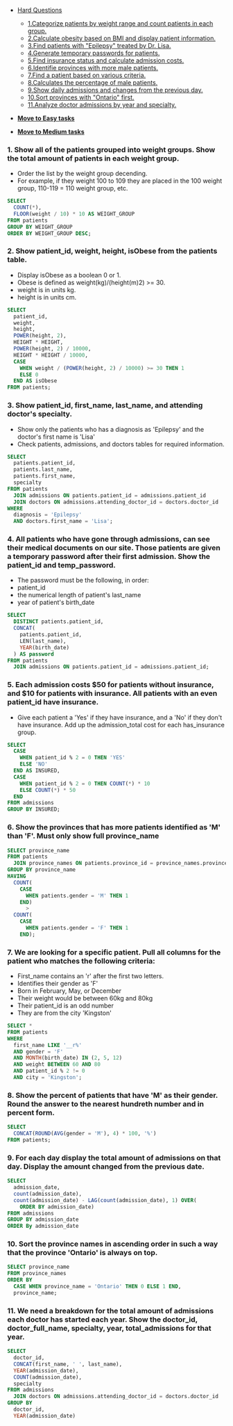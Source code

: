 * [Hard Questions](#hard-questions)
    * [1.Categorize patients by weight range and count patients in each group.](#hard-question-1)
    * [2.Calculate obesity based on BMI and display patient information.](#hard-question-2)
    * [3.Find patients with "Epilepsy" treated by Dr. Lisa.](#hard-question-3)
    * [4.Generate temporary passwords for patients.](#hard-question-4)
    * [5.Find insurance status and calculate admission costs.](#hard-question-5)
    * [6.Identifie provinces with more male patients.](#hard-question-6)
    * [7.Find a patient based on various criteria.](#hard-question-7)
    * [8.Calculates the percentage of male patients.](#hard-question-8)
    * [9.Show daily admissions and changes from the previous day.](#hard-question-9)
    * [10.Sort provinces with "Ontario" first.](#hard-question-10)
    * [11.Analyze doctor admissions by year and specialty.](#hard-question-11)


* <a href="https://github.com/dudekluk/Portfolio/blob/main/SQL%20Practice%20Easy.md" target="_blank"><b>Move to Easy tasks</b></a>
* <a href="https://github.com/dudekluk/Portfolio/blob/main/SQL%20Practice%20Medium.md" target="_blank"><b>Move to Medium tasks</b></a>

### <a name="hard-question-1">1. Show all of the patients grouped into weight groups. Show the total amount of patients in each weight group.
* Order the list by the weight group decending.
* For example, if they weight 100 to 109 they are placed in the 100 weight group, 110-119 = 110 weight group, etc.</a>
```sql
SELECT
  COUNT(*),
  FLOOR(weight / 10) * 10 AS WEIGHT_GROUP
FROM patients
GROUP BY WEIGHT_GROUP
ORDER BY WEIGHT_GROUP DESC;
```
### <a name="hard-question-2">2. Show patient_id, weight, height, isObese from the patients table.

* Display isObese as a boolean 0 or 1.
* Obese is defined as weight(kg)/(height(m)2) >= 30.
* weight is in units kg.
* height is in units cm.</a>
```sql
SELECT
  patient_id,
  weight,
  height,
  POWER(height, 2),
  HEIGHT * HEIGHT,
  POWER(height, 2) / 10000,
  HEIGHT * HEIGHT / 10000,
  CASE
    WHEN weight / (POWER(height, 2) / 10000) >= 30 THEN 1
    ELSE 0
  END AS isObese
FROM patients;
```
### <a name="hard-question-3">3. Show patient_id, first_name, last_name, and attending doctor's specialty.
* Show only the patients who has a diagnosis as 'Epilepsy' and the doctor's first name is 'Lisa'
* Check patients, admissions, and doctors tables for required information.</a>
```sql
SELECT
  patients.patient_id,
  patients.last_name,
  patients.first_name,
  specialty
FROM patients
  JOIN admissions ON patients.patient_id = admissions.patient_id
  JOIN doctors ON admissions.attending_doctor_id = doctors.doctor_id   
WHERE
  diagnosis = 'Epilepsy'
  AND doctors.first_name = 'Lisa';
```
### <a name="hard-question-4">4. All patients who have gone through admissions, can see their medical documents on our site. Those patients are given a temporary password after their first admission. Show the patient_id and temp_password.
* The password must be the following, in order:
* patient_id
* the numerical length of patient's last_name
* year of patient's birth_date</a>
```sql
SELECT
  DISTINCT patients.patient_id,
  CONCAT(
    patients.patient_id,
    LEN(last_name),
    YEAR(birth_date)
  ) AS password
FROM patients
  JOIN admissions ON patients.patient_id = admissions.patient_id;
```
### <a name="hard-question-5">5. Each admission costs $50 for patients without insurance, and $10 for patients with insurance. All patients with an even patient_id have insurance.

* Give each patient a 'Yes' if they have insurance, and a 'No' if they don't have insurance. Add up the admission_total cost for each has_insurance group.</a>
```sql
SELECT
  CASE
    WHEN patient_id % 2 = 0 THEN 'YES'
    ELSE 'NO'
  END AS INSURED,
  CASE
    WHEN patient_id % 2 = 0 THEN COUNT(*) * 10
    ELSE COUNT(*) * 50
  END
FROM admissions
GROUP BY INSURED;
```
### <a name="hard-question-6">6. Show the provinces that has more patients identified as 'M' than 'F'. Must only show full province_name</a>
```sql
SELECT province_name
FROM patients
  JOIN province_names ON patients.province_id = province_names.province_id
GROUP BY province_name   
HAVING
  COUNT(
    CASE
      WHEN patients.gender = 'M' THEN 1
    END)
      >
  COUNT(
    CASE
      WHEN patients.gender = 'F' THEN 1
    END);
```
### <a name="hard-question-7">7. We are looking for a specific patient. Pull all columns for the patient who matches the following criteria:
* First_name contains an 'r' after the first two letters.
* Identifies their gender as 'F'
* Born in February, May, or December
* Their weight would be between 60kg and 80kg
* Their patient_id is an odd number
* They are from the city 'Kingston'</a>
```sql
SELECT *
FROM patients
WHERE
  first_name LIKE '__r%'
  AND gender = 'F'
  AND MONTH(birth_date) IN (2, 5, 12)
  AND weight BETWEEN 60 AND 80
  AND patient_id % 2 != 0
  AND city = 'Kingston';   
```
### <a name="hard-question-8">8. Show the percent of patients that have 'M' as their gender. Round the answer to the nearest hundreth number and in percent form.</a>
```sql
SELECT
  CONCAT(ROUND(AVG(gender = 'M'), 4) * 100, '%')
FROM patients;
```
### <a name="hard-question-9">9. For each day display the total amount of admissions on that day. Display the amount changed from the previous date.</a>
```sql
SELECT
  admission_date,
  count(admission_date),
  count(admission_date) - LAG(count(admission_date), 1) OVER(
    ORDER BY admission_date)
FROM admissions
GROUP BY admission_date
ORDER By admission_date
```
### <a name="hard-question-10">10. Sort the province names in ascending order in such a way that the province 'Ontario' is always on top.</a>
```sql
SELECT province_name
FROM province_names
ORDER BY
  CASE WHEN province_name = 'Ontario' THEN 0 ELSE 1 END,
  province_name;
```
### <a name="hard-question-11">11. We need a breakdown for the total amount of admissions each doctor has started each year. Show the doctor_id, doctor_full_name, specialty, year, total_admissions for that year.</a>
```sql
SELECT
  doctor_id,
  CONCAT(first_name, ' ', last_name),
  YEAR(admission_date),
  COUNT(admission_date),
  specialty
FROM admissions
  JOIN doctors ON admissions.attending_doctor_id = doctors.doctor_id
GROUP BY
  doctor_id,
  YEAR(admission_date)
```
